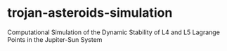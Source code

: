 # trojan-asteroids-simulation
Computational Simulation of the Dynamic Stability of L4 and L5 Lagrange Points in the Jupiter-Sun System
